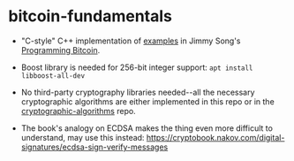 # bitcoin-fundamentals

* "C-style" C++ implementation of [examples](https://github.com/jimmysong/programmingbitcoin) 
in Jimmy Song's [Programming Bitcoin](https://www.oreilly.com/library/view/programming-bitcoin/9781492031482/).

* Boost library is needed for 256-bit integer support: `apt install libboost-all-dev` 

* No third-party cryptography libraries needed--all the necessary cryptographic algorithms are either
implemented in this repo or in the [cryptographic-algorithms](https://github.com/alex-lt-kong/cryptographic-algorithms) 
repo.

* The book's analogy on ECDSA makes the thing even more difficult to understand, may use this instead: https://cryptobook.nakov.com/digital-signatures/ecdsa-sign-verify-messages